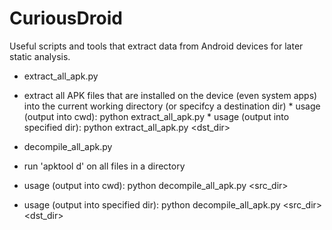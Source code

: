CuriousDroid
============

Useful scripts and tools that extract data from Android devices for later static analysis.

*  extract\_all\_apk.py
  *  extract all APK files that are installed on the device (even system apps) into the current working directory (or specifcy a destination dir)
    *  usage (output into cwd): python extract\_all\_apk.py 
    *  usage (output into specified dir): python extract\_all\_apk.py <dst_dir>

*  decompile\_all\_apk.py
  *  run 'apktool d' on all files in a directory
  *  usage (output into cwd): python decompile\_all\_apk.py <src_dir>
  *  usage (output into specified dir): python decompile\_all\_apk.py <src_dir> <dst_dir>

